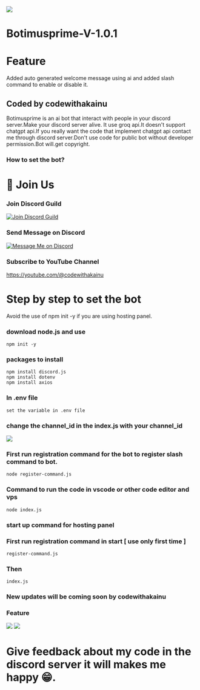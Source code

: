 <img src="githubassests/IMG_20241227_194716.jpg">

# Botimusprime-V-1.0.1

# Feature
Added auto generated welcome message using ai and added slash command to enable or disable it.

<h2>Coded by codewithakainu</h2>
Botimusprime is an ai bot that interact with people in your discord server.Make your discord server alive.
It use groq api.It doesn't support chatgpt api.If you really want the code that implement chatgpt api contact me through discord server.Don't use code for public bot without developer permission.Bot will.get copyright.

### How to set the bot?

# 🚀 Join Us

### Join Discord Guild
[![Join Discord Guild](https://img.shields.io/badge/🚀%20Join-Discord-5865F2?style=for-the-badge)](https://discord.gg/NyXh5VdreU)

### Send Message on Discord
[![Message Me on Discord](https://img.shields.io/badge/✉️%20Message-Me%20on%20Discord-5865F2?style=for-the-badge)](https://discord.gg/buJTr4ua)

### Subscribe to YouTube Channel
https://youtube.com/@codewithakainu

<h1>Step by step to set the bot</h1>

Avoid the use of npm init -y if you are using hosting panel.

### download node.js and use
    npm init -y
    
### packages to install
    npm install discord.js
    npm install dotenv
    npm install axios

### In .env file
    set the variable in .env file

### change the channel_id in the index.js with your channel_id

<img src="githubassests/IMG_20241229_112413.jpg" />


### First run registration command for the bot to register slash command to bot.
    node register-command.js


### Command to run the code in vscode or other code editor and vps
    node index.js

### start up command for hosting panel
### First run registration command in start [ use only first time  ]
    register-command.js

### Then 
    index.js
    
### New updates will be coming soon by codewithakainu 

### Feature

<img src="githubassests/IMG_20241229_112439.jpg" />
<img src="githubassests/Screenshot_2024-12-29-11-56-41-333_com.discord.jpg" />


# Give feedback about my code in the discord server it will makes me happy 😁.
